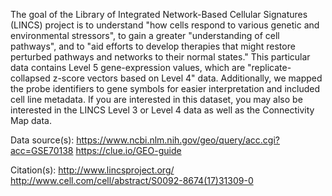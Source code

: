 The goal of the Library of Integrated Network-Based Cellular Signatures (LINCS) project is to understand "how cells respond to various genetic and environmental stressors", to gain a greater "understanding of cell pathways", and to "aid efforts to develop therapies that might restore perturbed pathways and networks to their normal states." This particular data contains Level 5 gene-expression values, which are "replicate-collapsed z-score vectors based on Level 4" data. Additionally, we mapped the probe identifiers to gene symbols for easier interpretation and included cell line metadata. If you are interested in this dataset, you may also be interested in the LINCS Level 3 or Level 4 data as well as the Connectivity Map data.

Data source(s):
https://www.ncbi.nlm.nih.gov/geo/query/acc.cgi?acc=GSE70138
https://clue.io/GEO-guide

Citation(s):
http://www.lincsproject.org/
http://www.cell.com/cell/abstract/S0092-8674(17)31309-0
